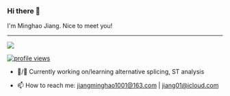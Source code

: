 ### Hi there 👋  

I'm Minghao Jiang. Nice to meet you!  

---

<img align="lefttop" src="https://github-readme-stats.vercel.app/api?username=mhjiang97&show_icons=true&icon_color=32CD32&text_color=FFF5EE&bg_color=808080&hide_title=false" />  

<p align="left">
  <a href="https://github.com/antonkomarev/github-profile-views-counter" title="GitHub Profile Views Counter"><img src="https://komarev.com/ghpvc/?username=mhjiang97&color=blue&style=flat&label=PROFILE+VIEWS" alt="profile views"></a>
</p>
  
- 🔭/🌱 Currently working on/learning alternative splicing, ST analysis  

- 📫 How to reach me: jiangminghao1001@163.com | jiang01@icloud.com  


<!--
**mhjiang97/mhjiang97** is a ✨ _special_ ✨ repository because its `README.md` (this file) appears on your GitHub profile.

Here are some ideas to get you started:

- 🔭 I’m currently working on ...
- 🌱 I’m currently learning ...
- 👯 I’m looking to collaborate on ...
- 🤔 I’m looking for help with ...
- 💬 Ask me about ...
- 📫 How to reach me: ...
- 😄 Pronouns: ...
- ⚡ Fun fact: ...
CE1D2D
718096
ffffff
-->
